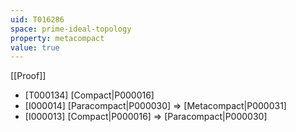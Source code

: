 ```yaml
---
uid: T016286
space: prime-ideal-topology
property: metacompact
value: true
---
```

[[Proof]]

* [T000134] [Compact|P000016]
* [I000014] [Paracompact|P000030] => [Metacompact|P000031]
* [I000013] [Compact|P000016] => [Paracompact|P000030]

